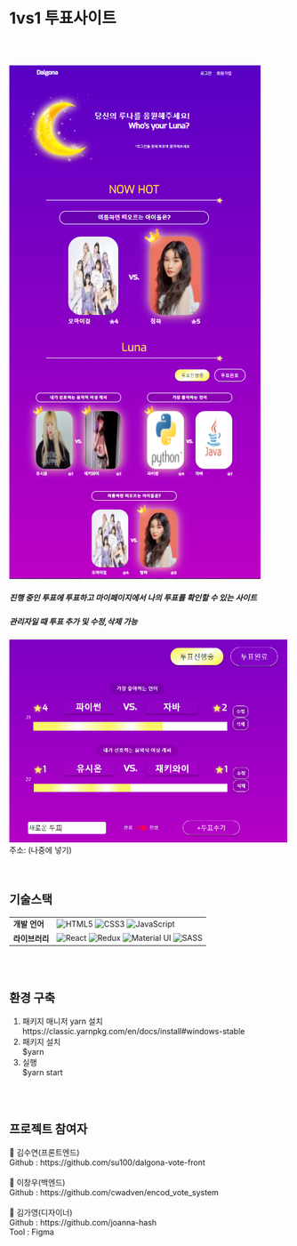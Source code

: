 
<h1>1vs1 투표사이트</h1> 

<br><br>

<img alt="home" src="https://github.com/su100/dalgona-vote-front/blob/master/assets/home.PNG?raw=true"/>
<h5>진행 중인 투표에 투표하고 마이페이지에서 나의 투표를 확인할 수 있는 사이트</h5>

<h5>관리자일 때 투표 추가 및 수정,삭제 가능</h5>
<img alt="admin" style="width:500px" src="https://github.com/su100/dalgona-vote-front/blob/master/assets/admin-new-vote01.PNG?raw=true"/>
<br>
주소: (나중에 넣기)
<br><br><br>



<p>
<h2>기술스택</h2>
<table>
  <tr><td><strong>개발 언어</strong></td><td>
<img alt="HTML5" src="https://img.shields.io/badge/html5%20-%23E34F26.svg?&style=for-the-badge&logo=html5&logoColor=white"/>
<img alt="CSS3" src="https://img.shields.io/badge/css3%20-%231572B6.svg?&style=for-the-badge&logo=css3&logoColor=white"/>
<img alt="JavaScript" src="https://img.shields.io/badge/javascript%20-%23323330.svg?&style=for-the-badge&logo=javascript&logoColor=%23F7DF1E"/></td></tr>
  <tr><td><strong>라이브러리</strong></td><td>
<img alt="React" src="https://img.shields.io/badge/react%20-%2320232a.svg?&style=for-the-badge&logo=react&logoColor=%2361DAFB"/>
<img alt="Redux" src="https://img.shields.io/badge/redux%20-%23593d88.svg?&style=for-the-badge&logo=redux&logoColor=white"/>
<img alt="Material UI" src="https://img.shields.io/badge/material%20ui%20-%230081CB.svg?&style=for-the-badge&logo=material-ui&logoColor=white"/>
<img alt="SASS" src="https://img.shields.io/badge/SASS%20-hotpink.svg?&style=for-the-badge&logo=SASS&logoColor=white"/></td></tr>
  </table>
</p>
<br>
<br>
<p>
<h2>환경 구축</h2>
<ol>
<li> 패키지 매니저 yarn 설치<br>
https://classic.yarnpkg.com/en/docs/install#windows-stable</li> 
<li>패키지 설치<br>
$yarn</li>
<li>실행<br>
$yarn start</li>
</ol>
</p>
<br>
<br>
<p>
<h2>프로젝트 참여자</h2>
👤 김수연(프론트엔드)<br>
Github : https://github.com/su100/dalgona-vote-front <br>
<br>
👤 이창우(백엔드)<br>
Github : https://github.com/cwadven/encod_vote_system <br>
<br>
👤 김가영(디자이너)<br>
Github : https://github.com/joanna-hash <br>
Tool : Figma <br>
</p>
